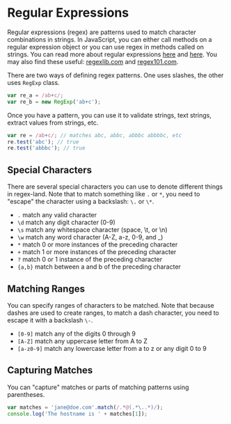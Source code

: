 # Regular Expressions

Regular expressions (regex) are patterns used to match character combinations in strings. In JavaScript, you can either call methods on a regular expression object or you can use regex in methods called on strings. You can read more about regular expressions [here](https://developer.mozilla.org/en-US/docs/Web/JavaScript/Guide/Regular_Expressions) and [here](https://www.sitepoint.com/expressions-javascript/). You may also find these useful: [regexlib.com](http://www.regexlib.com/) and [regex101.com](https://regex101.com/).



There are two ways of defining regex patterns. One uses slashes, the other uses `RegExp` class.

```javascript
var re_a = /ab+c/;
var re_b = new RegExp('ab+c');
```

Once you have a pattern, you can use it to validate strings, text strings, extract values from strings, etc.

```javascript
var re = /ab+c/; // matches abc, abbc, abbbc abbbbc, etc
re.test('abc'); // true
re.test('abbbc'); // true
```

## Special Characters

There are several special characters you can use to denote different things in regex-land. Note that to match something like `.` or `*`, you need to "escape" the character using a backslash: `\.` or `\*`.

- `.` match any valid character
- `\d` match any digit character (0-9)
- `\s` match any whitespace character (space, \t, or \n)
- `\w` match any word character (A-Z, a-z, 0-9, and _)
- `*` match 0 or more instances of the preceding character
- `+` match 1 or more instances of the preceding character
- `?` match 0 or 1 instance of the preceding character
- `{a,b}` match between a and b of the preceding character


## Matching Ranges

You can specify ranges of characters to be matched. Note that because dashes are used to create ranges, to match a dash character, you need to escape it with a backslash `\-`.

- `[0-9]` match any of the digits 0 through 9
- `[A-Z]` match any uppercase letter from A to Z
- `[a-z0-9]` match any lowercase letter from a to z or any digit 0 to 9


## Capturing Matches

You can "capture" matches or parts of matching patterns using parentheses.

```javascript
var matches = 'jane@doe.com'.match(/.*@(.*\..*)/);
console.log('The hostname is ' + matches[1]);
```
